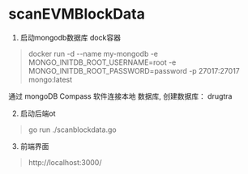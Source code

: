 # scanEVMBlockData

1. 启动mongodb数据库 dock容器

> docker run -d --name my-mongodb   -e MONGO_INITDB_ROOT_USERNAME=root   -e MONGO_INITDB_ROOT_PASSWORD=password   -p 27017:27017   mongo:latest

通过 mongoDB Compass 软件连接本地 数据库, 创建数据库： drugtra

2. 启动后端ot
> go run ./scanblockdata.go

3. 前端界面

> http://localhost:3000/




